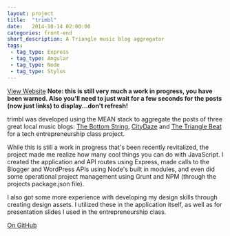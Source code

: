 ```yaml
---
layout: project
title:  "trimbl"
date:   2014-10-14 02:00:00
categories: front-end
short_description: A Triangle music blog aggregator
tags:
 - tag_type: Express
 - tag_type: Angular
 - tag_type: Node
 - tag_type: Stylus
---
```

[View Website](http://trimbl.co) **Note: this is still very much a work in progress, you have been warned.  Also you'll need to just wait for a few seconds for the posts (now just links) to display...don't refresh!**


trimbl was developed using the MEAN stack to aggregate the posts of three great local music blogs: [The Bottom String](http://thebottomstring.blogspot.com/), [CityDaze](http://citydazemusic.com/) and [The Triangle Beat](http://www.thetrianglebeat.com/) for a tech entrepreneurship class project.


While this is still a work in progress that's been recently revitalized, the project made me realize how many cool things you can do with JavaScript.  I created the application and API routes using Express, made calls to the Blogger and WordPress APIs using Node's built in modules, and even did some operational project management using Grunt and NPM (through the projects package.json file).


I also got some more experience with developing my design skills through creating design assets.  I utilized these in the application itself, as well as for presentation slides I used in the entrepreneurship class.


[On GitHub](https://github.com/jlmitch5/trimbl)
